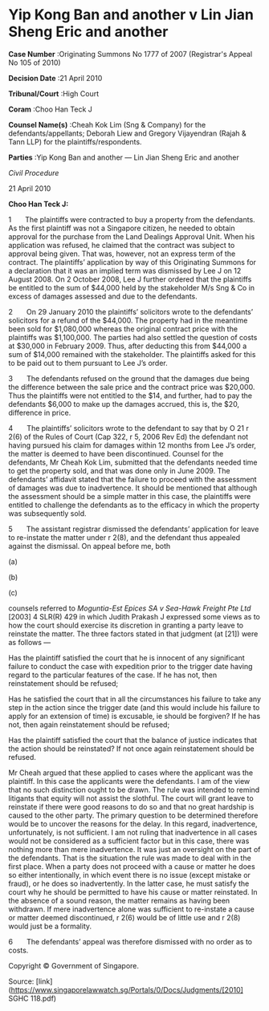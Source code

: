 # Yip Kong Ban and another v Lin Jian Sheng Eric and another 



**Case Number** :Originating Summons No 1777 of 2007 (Registrar's Appeal No 105 of 2010) 

**Decision Date** :21 April 2010 

**Tribunal/Court** :High Court 

**Coram** :Choo Han Teck J 

**Counsel Name(s)** :Cheah Kok Lim (Sng & Company) for the defendants/appellants; Deborah Liew and Gregory Vijayendran (Rajah & Tann LLP) for the plaintiffs/respondents. 

**Parties** :Yip Kong Ban and another — Lin Jian Sheng Eric and another 

_Civil Procedure_ 

21 April 2010 

**Choo Han Teck J:** 

1       The plaintiffs were contracted to buy a property from the defendants. As the first plaintiff was not a Singapore citizen, he needed to obtain approval for the purchase from the Land Dealings Approval Unit. When his application was refused, he claimed that the contract was subject to approval being given. That was, however, not an express term of the contract. The plaintiffs’ application by way of this Originating Summons for a declaration that it was an implied term was dismissed by Lee J on 12 August 2008. On 2 October 2008, Lee J further ordered that the plaintiffs be entitled to the sum of $44,000 held by the stakeholder M/s Sng & Co in excess of damages assessed and due to the defendants. 

2       On 29 January 2010 the plaintiffs’ solicitors wrote to the defendants’ solicitors for a refund of the $44,000. The property had in the meantime been sold for $1,080,000 whereas the original contract price with the plaintiffs was $1,100,000. The parties had also settled the question of costs at $30,000 in February 2009. Thus, after deducting this from $44,000 a sum of $14,000 remained with the stakeholder. The plaintiffs asked for this to be paid out to them pursuant to Lee J’s order. 

3       The defendants refused on the ground that the damages due being the difference between the sale price and the contract price was $20,000. Thus the plaintiffs were not entitled to the $14, and further, had to pay the defendants $6,000 to make up the damages accrued, this is, the $20, difference in price. 

4       The plaintiffs’ solicitors wrote to the defendant to say that by O 21 r 2(6) of the Rules of Court (Cap 322, r 5, 2006 Rev Ed) the defendant not having pursued his claim for damages within 12 months from Lee J’s order, the matter is deemed to have been discontinued. Counsel for the defendants, Mr Cheah Kok Lim, submitted that the defendants needed time to get the property sold, and that was done only in June 2009. The defendants’ affidavit stated that the failure to proceed with the assessment of damages was due to inadvertence. It should be mentioned that although the assessment should be a simple matter in this case, the plaintiffs were entitled to challenge the defendants as to the efficacy in which the property was subsequently sold. 

5       The assistant registrar dismissed the defendants’ application for leave to re-instate the matter under r 2(8), and the defendant thus appealed against the dismissal. On appeal before me, both 


 (a) 

 (b) 

 (c) 

counsels referred to _Moguntia-Est Epices SA v Sea-Hawk Freight Pte Ltd_ <span class="citation">[2003] 4 SLR(R) 429</span> in which Judith Prakash J expressed some views as to how the court should exercise its discretion in granting a party leave to reinstate the matter. The three factors stated in that judgment (at [21]) were as follows — 

 Has the plaintiff satisfied the court that he is innocent of any significant failure to conduct the case with expedition prior to the trigger date having regard to the particular features of the case. If he has not, then reinstatement should be refused; 

 Has he satisfied the court that in all the circumstances his failure to take any step in the action since the trigger date (and this would include his failure to apply for an extension of time) is excusable, ie should be forgiven? If he has not, then again reinstatement should be refused; 

 Has the plaintiff satisfied the court that the balance of justice indicates that the action should be reinstated? If not once again reinstatement should be refused. 

Mr Cheah argued that these applied to cases where the applicant was the plaintiff. In this case the applicants were the defendants. I am of the view that no such distinction ought to be drawn. The rule was intended to remind litigants that equity will not assist the slothful. The court will grant leave to reinstate if there were good reasons to do so and that no great hardship is caused to the other party. The primary question to be determined therefore would be to uncover the reasons for the delay. In this regard, inadvertence, unfortunately, is not sufficient. I am not ruling that inadvertence in all cases would not be considered as a sufficient factor but in this case, there was nothing more than mere inadvertence. It was just an oversight on the part of the defendants. That is the situation the rule was made to deal with in the first place. When a party does not proceed with a cause or matter he does so either intentionally, in which event there is no issue (except mistake or fraud), or he does so inadvertently. In the latter case, he must satisfy the court why he should be permitted to have his cause or matter reinstated. In the absence of a sound reason, the matter remains as having been withdrawn. If mere inadvertence alone was sufficient to re-instate a cause or matter deemed discontinued, r 2(6) would be of little use and r 2(8) would just be a formality. 

6       The defendants’ appeal was therefore dismissed with no order as to costs. 

 Copyright © Government of Singapore. 


Source: [link](https://www.singaporelawwatch.sg/Portals/0/Docs/Judgments/[2010] SGHC 118.pdf)
